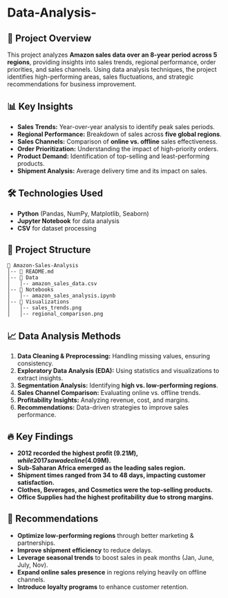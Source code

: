 # Data-Analysis-
## 📌 Project Overview
This project analyzes **Amazon sales data over an 8-year period across 5 regions**, providing insights into sales trends, regional performance, order priorities, and sales channels. Using data analysis techniques, the project identifies high-performing areas, sales fluctuations, and strategic recommendations for business improvement.

## 📊 Key Insights
- **Sales Trends:** Year-over-year analysis to identify peak sales periods.
- **Regional Performance:** Breakdown of sales across **five global regions**.
- **Sales Channels:** Comparison of **online vs. offline** sales effectiveness.
- **Order Prioritization:** Understanding the impact of high-priority orders.
- **Product Demand:** Identification of top-selling and least-performing products.
- **Shipment Analysis:** Average delivery time and its impact on sales.

## 🛠️ Technologies Used
- **Python** (Pandas, NumPy, Matplotlib, Seaborn)
- **Jupyter Notebook** for data analysis
- **CSV** for dataset processing

## 📂 Project Structure
```
📁 Amazon-Sales-Analysis
│-- 📄 README.md
│-- 📂 Data
│   │-- amazon_sales_data.csv
│-- 📂 Notebooks
│   │-- amazon_sales_analysis.ipynb
│-- 📂 Visualizations
│   │-- sales_trends.png
│   │-- regional_comparison.png
```

## 📈 Data Analysis Methods
1. **Data Cleaning & Preprocessing:** Handling missing values, ensuring consistency.
2. **Exploratory Data Analysis (EDA):** Using statistics and visualizations to extract insights.
3. **Segmentation Analysis:** Identifying **high vs. low-performing regions**.
4. **Sales Channel Comparison:** Evaluating online vs. offline trends.
5. **Profitability Insights:** Analyzing revenue, cost, and margins.
6. **Recommendations:** Data-driven strategies to improve sales performance.

## 🔥 Key Findings
- **2012 recorded the highest profit ($9.21M), while 2017 saw a decline ($4.09M).**
- **Sub-Saharan Africa emerged as the leading sales region.**
- **Shipment times ranged from 34 to 48 days, impacting customer satisfaction.**
- **Clothes, Beverages, and Cosmetics were the top-selling products.**
- **Office Supplies had the highest profitability due to strong margins.**

## 📌 Recommendations
- **Optimize low-performing regions** through better marketing & partnerships.
- **Improve shipment efficiency** to reduce delays.
- **Leverage seasonal trends** to boost sales in peak months (Jan, June, July, Nov).
- **Expand online sales presence** in regions relying heavily on offline channels.
- **Introduce loyalty programs** to enhance customer retention.
